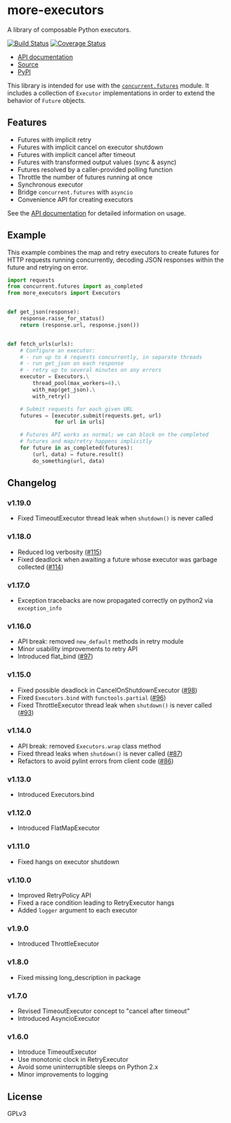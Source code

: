 # more-executors

A library of composable Python executors.

[![Build Status](https://travis-ci.org/rohanpm/more-executors.svg?branch=master)](https://travis-ci.org/rohanpm/more-executors)
[![Coverage Status](https://coveralls.io/repos/github/rohanpm/more-executors/badge.svg?branch=master)](https://coveralls.io/github/rohanpm/more-executors?branch=master)

- [API documentation](https://rohanpm.github.io/more-executors/)
- [Source](https://github.com/rohanpm/more-executors)
- [PyPI](https://pypi.python.org/pypi/more-executors)

This library is intended for use with the
[`concurrent.futures`](https://docs.python.org/3/library/concurrent.futures.html)
module.  It includes a collection of `Executor` implementations in order to
extend the behavior of `Future` objects.

## Features

- Futures with implicit retry
- Futures with implicit cancel on executor shutdown
- Futures with implicit cancel after timeout
- Futures with transformed output values (sync & async)
- Futures resolved by a caller-provided polling function
- Throttle the number of futures running at once
- Synchronous executor
- Bridge `concurrent.futures` with `asyncio`
- Convenience API for creating executors

See the [API documentation](https://rohanpm.github.io/more-executors/) for detailed information on usage.

## Example

This example combines the map and retry executors to create futures for
HTTP requests running concurrently, decoding JSON responses within the
future and retrying on error.

```python
import requests
from concurrent.futures import as_completed
from more_executors import Executors


def get_json(response):
    response.raise_for_status()
    return (response.url, response.json())


def fetch_urls(urls):
    # Configure an executor:
    # - run up to 4 requests concurrently, in separate threads
    # - run get_json on each response
    # - retry up to several minutes on any errors
    executor = Executors.\
        thread_pool(max_workers=4).\
        with_map(get_json).\
        with_retry()

    # Submit requests for each given URL
    futures = [executor.submit(requests.get, url)
               for url in urls]

    # Futures API works as normal; we can block on the completed
    # futures and map/retry happens implicitly
    for future in as_completed(futures):
        (url, data) = future.result()
        do_something(url, data)
```

## Changelog

### v1.19.0

- Fixed TimeoutExecutor thread leak when `shutdown()` is never called

### v1.18.0

- Reduced log verbosity
  ([#115](https://github.com/rohanpm/more-executors/issues/115))
- Fixed deadlock when awaiting a future whose executor was garbage collected
  ([#114](https://github.com/rohanpm/more-executors/issues/114))

### v1.17.0

- Exception tracebacks are now propagated correctly on python2
  via `exception_info`

### v1.16.0

- API break: removed `new_default` methods in retry module
- Minor usability improvements to retry API
- Introduced flat_bind
  ([#97](https://github.com/rohanpm/more-executors/issues/97))

### v1.15.0

- Fixed possible deadlock in CancelOnShutdownExecutor
  ([#98](https://github.com/rohanpm/more-executors/issues/98))
- Fixed `Executors.bind` with `functools.partial`
  ([#96](https://github.com/rohanpm/more-executors/issues/96))
- Fixed ThrottleExecutor thread leak when `shutdown()` is never called
  ([#93](https://github.com/rohanpm/more-executors/issues/93))

### v1.14.0

- API break: removed `Executors.wrap` class method
- Fixed thread leaks when `shutdown()` is never called
  ([#87](https://github.com/rohanpm/more-executors/issues/87))
- Refactors to avoid pylint errors from client code
  ([#86](https://github.com/rohanpm/more-executors/issues/86))

### v1.13.0

- Introduced Executors.bind

### v1.12.0

- Introduced FlatMapExecutor

### v1.11.0

- Fixed hangs on executor shutdown

### v1.10.0

- Improved RetryPolicy API
- Fixed a race condition leading to RetryExecutor hangs
- Added `logger` argument to each executor

### v1.9.0

- Introduced ThrottleExecutor

### v1.8.0

- Fixed missing long_description in package

### v1.7.0

- Revised TimeoutExecutor concept to "cancel after timeout"
- Introduced AsyncioExecutor

### v1.6.0

- Introduce TimeoutExecutor
- Use monotonic clock in RetryExecutor
- Avoid some uninterruptible sleeps on Python 2.x
- Minor improvements to logging

## License

GPLv3

